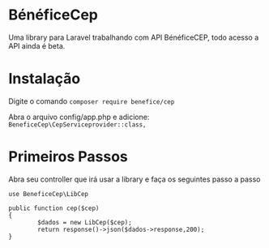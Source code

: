 # BénéficeCep
Uma library para Laravel trabalhando com API BénéficeCEP, todo acesso a API ainda é beta.

# Instalação
Digite o comando `composer require benefice/cep`

Abra o arquivo config/app.php e adicione: `BeneficeCep\CepServiceprovider::class,`

# Primeiros Passos

Abra seu controller que irá usar a library e faça os seguintes passo a passo

`use BeneficeCep\LibCep`

    public function cep($cep)
	{
    		$dados = new LibCep($cep);
    		return response()->json($dados->response,200);
    }

